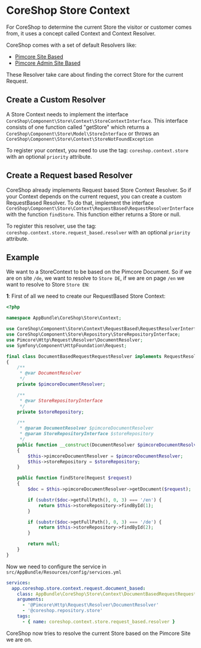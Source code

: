 # CoreShop Store Context

For CoreShop to determine the current Store the visitor or customer comes from, it uses a concept called Context and Context Resolver.

CoreShop comes with a set of default Resolvers like:

 - [Pimcore Site Based](https://github.com/coreshop/CoreShop/blob/master/src/CoreShop/Component/Store/Context/RequestBased/SiteBasedRequestResolver.php)
 - [Pimcore Admin Site Based](https://github.com/coreshop/CoreShop/blob/master/src/CoreShop/Component/Store/Context/RequestBased/PimcoreAdminSiteBasedRequestResolver.php)

These Resolver take care about finding the correct Store for the current Request.

## Create a Custom Resolver

A Store Context needs to implement the interface ```CoreShop\Component\Store\Context\StoreContextInterface```. This interface
consists of one function called "getStore" which returns a ```CoreShop\Component\Store\Model\StoreInterface``` or throws an ```CoreShop\Component\Store\Context\StoreNotFoundException```

To register your context, you need to use the tag: ```coreshop.context.store``` with an optional ```priority``` attribute.

## Create a Request based Resolver

CoreShop already implements Request based Store Context Resolver. So if your Context depends on the current request, you can
create a custom RequestBased Resolver. To do that, implement the interface ```CoreShop\Component\Store\Context\RequestBased\RequestResolverInterface```
with the function ```findStore```. This function either returns a Store or null.

To register this resolver, use the tag: ```coreshop.context.store.request_based.resolver``` with an optional ```priority``` attribute.

## Example

We want to a StoreContext to be based on the Pimcore Document. So if we are on site ```/de```, we want to resolve to ```Store DE```, if we
are on page ```/en``` we want to resolve to Store ```Store EN```:

**1**: First of all we need to create our RequestBased Store Context:

```php
<?php

namespace AppBundle\CoreShop\Store\Context;

use CoreShop\Component\Store\Context\RequestBased\RequestResolverInterface;
use CoreShop\Component\Store\Repository\StoreRepositoryInterface;
use Pimcore\Http\Request\Resolver\DocumentResolver;
use Symfony\Component\HttpFoundation\Request;

final class DocumentBasedRequestRequestResolver implements RequestResolverInterface
{
    /**
     * @var DocumentResolver
     */
    private $pimcoreDocumentResolver;

    /**
     * @var StoreRepositoryInterface
     */
    private $storeRepository;

    /**
     * @param DocumentResolver $pimcoreDocumentResolver
     * @param StoreRepositoryInterface $storeRepository
     */
    public function __construct(DocumentResolver $pimcoreDocumentResolver, StoreRepositoryInterface $storeRepository)
    {
        $this->pimcoreDocumentResolver = $pimcoreDocumentResolver;
        $this->storeRepository = $storeRepository;
    }

    public function findStore(Request $request)
    {
        $doc = $this->pimcoreDocumentResolver->getDocument($request);

        if (substr($doc->getFullPath(), 0, 3) === '/en') {
            return $this->storeRepository->findById(1);
        }

        if (substr($doc->getFullPath(), 0, 3) === '/de') {
            return $this->storeRepository->findById(2);
        }

        return null;
    }
}
```

Now we need to configure the service in ```src/AppBundle/Resources/config/services.yml```

```yaml
services:
  app.coreshop.store.context.request.document_based:
    class: AppBundle\CoreShop\Store\Context\DocumentBasedRequestRequestResolver
    arguments:
      - '@Pimcore\Http\Request\Resolver\DocumentResolver'
      - '@coreshop.repository.store'
    tags:
      - { name: coreshop.context.store.request_based.resolver }

```

CoreShop now tries to resolve the current Store based on the Pimcore Site we are on.

